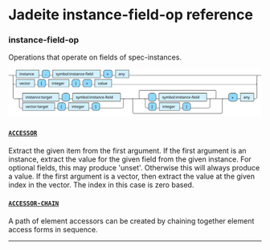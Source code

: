 <!---
  This markdown file was generated. Do not edit.
  -->

# Jadeite instance-field-op reference

### <a name="instance-field-op"></a>instance-field-op

Operations that operate on fields of spec-instances.

!["instance-field-op"](./halite-bnf-diagrams/instance-field-op-j.svg)

#### [`ACCESSOR`](jadeite-full-reference.md#ACCESSOR)

Extract the given item from the first argument. If the first argument is an instance, extract the value for the given field from the given instance. For optional fields, this may produce 'unset'. Otherwise this will always produce a value. If the first argument is a vector, then extract the value at the given index in the vector. The index in this case is zero based.

#### [`ACCESSOR-CHAIN`](jadeite-full-reference.md#ACCESSOR-CHAIN)

A path of element accessors can be created by chaining together element access forms in sequence.

---
